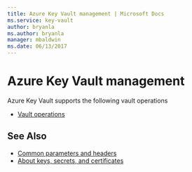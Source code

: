 ```yaml
---
title: Azure Key Vault management | Microsoft Docs
ms.service: key-vault
author: bryanla
ms.author: bryanla
manager: mbaldwin
ms.date: 06/13/2017
---
```

# Azure Key Vault management

Azure Key Vault supports the following vault operations

- [Vault operations](xref:management.azure.com.keyvault.vaults)

## See Also

- [Common parameters and headers](common-parameters-and-headers.md)
- [About keys, secrets, and certificates](about-keys--secrets-and-certificates.md)
